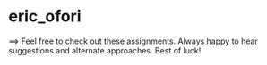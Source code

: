 # eric_ofori

==> Feel free to check out these assignments. Always happy to hear suggestions and alternate approaches. Best of luck!